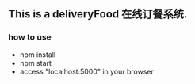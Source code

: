 ##  This is a deliveryFood 在线订餐系统.

 <!-- ![](./dist/resource/mobile.jpg) -->

###  how to use
  * npm install
  * npm start
  * access "localhost:5000" in your browser
